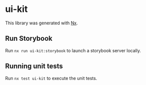 # ui-kit

This library was generated with [Nx](https://nx.dev).

## Run Storybook

Run `nx run ui-kit:storybook` to launch a storybook server locally.

## Running unit tests

Run `nx test ui-kit` to execute the unit tests.
